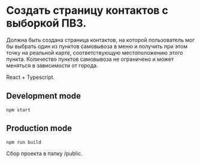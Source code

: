# Создать страницу контактов с выборкой ПВЗ.

Должна быть создана страница контактов, на которой пользователь мог бы выбрать один из пунктов самовывоза в меню и получить при этом точку на реальной карте, соответствующую местоположению этого пункта. Количество пунктов самовывоза не ограничено и может меняться в зависимости от города.

React + Typescript.

## Development mode

```
npm start
```

## Production mode

```
npm run build
```

Сбор проекта в папку /public.
